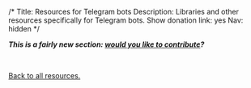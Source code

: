 /*
Title: Resources for Telegram bots
Description: Libraries and other resources specifically for Telegram bots.
Show donation link: yes
Nav: hidden
*/

***This is a fairly new section: [would you like to contribute](https://github.com/botwiki/botwiki.org)?***

<br/>

[Back to all resources.](/resources)

